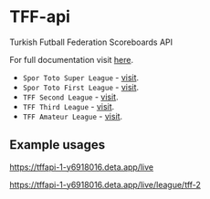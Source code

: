 # TFF-api
Turkish Futball Federation Scoreboards API

For full documentation visit [here](https://siriiuss.github.io/TFF-api/).

* `Spor Toto Super League` - [visit](https://www.tff.org/default.aspx?pageID=198).
* `Spor Toto First League` - [visit](https://www.tff.org/default.aspx?pageID=142).
* `TFF Second League` - [visit](https://www.tff.org/default.aspx?pageID=976).
* `TFF Third League` - [visit](https://www.tff.org/default.aspx?pageID=971).
* `TFF Amateur League` - [visit](https://www.tff.org/default.aspx?pageID=1596).


## Example usages

https://tffapi-1-y6918016.deta.app/live

https://tffapi-1-y6918016.deta.app/live/league/tff-2
